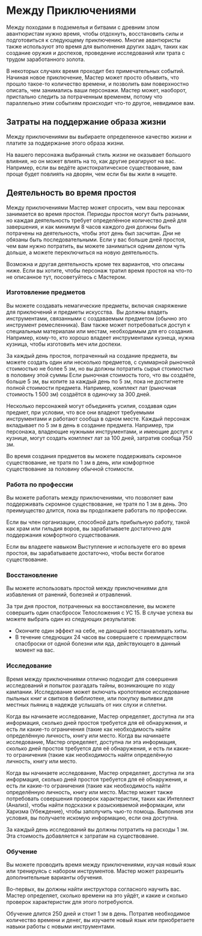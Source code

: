 # Между Приключениями

Между походами в подземелья и битвами с древним злом авантюристам нужно время, чтобы отдохнуть, восстановить силы и подготовиться к следующему приключению.
Многие авантюристы также используют это время для выполнения других задач, таких как создание оружия и доспехов, проведение исследований или трата с трудом заработанного золота.

В некоторых случаях время проходит без примечательных событий. Начиная новое приключение, Мастер может просто объявить, что прошло такое-то количество времени, и позволить вам поверхностно описать, чем занимались ваши персонажи. Мастер может, наоборот, пристально следить за потраченным временем, потому что параллельно этим событиям происходит что-то другое, невидимое вам.

## Затраты на поддержание образа жизни

Между приключениями вы выбираете определенное качество жизни и платите за поддержание этого образа жизни.

На вашего персонажа выбранный стиль жизни не оказывает большого влияния, но он может влиять на то, как другие реагируют на вас. Например, если вы ведёте аристократическое существование, вам проще будет повлиять на дворян, чем если бы вы жили в нищете.

## Деятельность во время простоя

Между приключениями Мастер может спросить, чем ваш персонаж занимается во время простоя. Периоды простоя могут быть разными, но каждая деятельность требует определённое количество дней для завершения, и как минимум 8 часов каждого дня должны быть потрачены на деятельность, чтобы этот день был засчитан. Дни не обязаны быть последовательными. Если у вас больше дней простоя, чем вам нужно потратить, вы можете заниматься одним делом чуть дольше, а можете переключиться на новую деятельность.

Возможна и другая деятельность кроме тех вариантов, что описаны ниже. Если вы хотите, чтобы персонаж тратил время простоя на что-то не описанное тут, посоветуйтесь с Мастером.

### Изготовление предметов

Вы можете создавать немагические предметы, включая снаряжение для приключений и предметы искусства.  Вы должны владеть инструментами, связанными с создаваемым предметом (обычно это инструмент ремесленника). Вам также может потребоваться доступ к специальным материалам или местам, необходимым для его создания.
Например, кому-то, кто хорошо владеет инструментами кузнеца, нужна кузница, чтобы изготовить меч или доспехи.

За каждый день простоя, потраченный на создание предмета, вы можете создать один или несколько предметов, с суммарной рыночной стоимостью не более 5 зм, но вы должны потратить сырья стоимостью в половину этой суммы Если рыночная стоимость того, что вы создаёте, больше 5 зм, вы копите за каждый день по 5 зм, пока не достигнете полной стоимости предмета. Например, комплект лат (рыночная стоимость 1 500 зм) создаётся в одиночку за 300 дней.

Несколько персонажей могут объединять усилия, создавая один предмет, при условии, что все они владеют требуемыми инструментами и работают сообща в одном месте. Каждый персонаж вкладывает по 5 зм в день в создание предмета. Например, три персонажа, владеющие нужными инструментами, и имеющие доступ к кузнице, могут создать комплект лат за 100 дней, затратив сообща 750 зм.

Во время создания предметов вы можете поддерживать скромное существование, не тратя по 1 зм в день, или комфортное существование за половину обычной стоимости.

### Работа по профессии

Вы можете работать между приключениями, что позволяет вам поддерживать скромное существование, не тратя по 1 зм в день. Это преимущество длится, пока вы продолжаете работать по профессии.

Если вы член организации, способной дать прибыльную работу, такой как храм или гильдия воров, вы зарабатываете достаточно для поддержания комфортного существования.

Если вы владеете навыком Выступление и используете его во время простоя, вы зарабатываете достаточно, чтобы вести богатое существование.

### Восстановление 

Вы можете использовать простой между приключениями для избавления от ранений, болезней и отравлений.

За три дня простоя, потраченных на восстановление, вы можете совершить один спасбросок Телосложения с УС 15. В случае успеха вы можете выбрать один из следующих результатов:

* Окончите один эффект на себе, не дающий восстанавливать хиты.  
* В течение следующих 24 часов вы совершаете с преимуществом спасброски от одной болезни или яда, действующего в данный момент на вас.

### Исследование

Время между приключениями отлично подходит для совершения исследований и попыток разгадать тайны, возникающие по ходу кампании. Исследование может включать кропотливое исследование пыльных книг и свитков в библиотеке, или покупку выпивки для местных пьяниц в надежде услышать от них слухи и сплетни.

Когда вы начинаете исследование, Мастер определяет, доступна ли эта информация, сколько дней простоя требуется для её обнаружения, и есть ли какие-то ограничения (такие как необходимость найти определённую личность, книгу или место. Когда вы начинаете исследование, Мастер определяет, доступна ли эта информация, сколько дней простоя требуется для её обнаружения, и есть ли какие-то ограничения (такие как необходимость найти определённую личность, книгу или место. 

Когда вы начинаете исследование, Мастер определяет, доступна ли эта информация, сколько дней простоя требуется для её обнаружения, и есть ли какие-то ограничения (такие как необходимость найти определённую личность, книгу или место. Мастер может также потребовать совершения проверок характеристик, таких как Интеллект (Анализ), чтобы найти подсказки к разыскиваемой информации, или Харизма (Убеждение), чтобы заполучить чью-то помощь. Выполнив эти условия, вы получаете искомую информацию, если она доступна.

За каждый день исследований вы должны потратить на расходы 1 зм. Эта стоимость добавляется к затратам на существование.

### Обучение

Вы можете проводить время между приключениями, изучая новый язык или тренируясь с набором инструментов. Мастер может разрешить дополнительные варианты обучения.

Во-первых, вы должны найти инструктора согласного научить вас. Мастер определяет, сколько времени на это уйдёт, и какие и сколько проверок характеристик для этого потребуются.

Обучение длится 250 дней и стоит 1 зм в день. Потратив необходимое количество времени и денег, вы изучаете новый язык или приобретаете навыки работы с новыми инструментами.